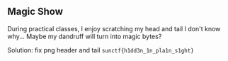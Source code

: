 ## Magic Show
During practical classes, I enjoy scratching my head and tail I don't know why... Maybe my dandruff will turn into magic bytes?

Solution: fix png header and tail `sunctf{h1dd3n_1n_pla1n_s1ght}`
